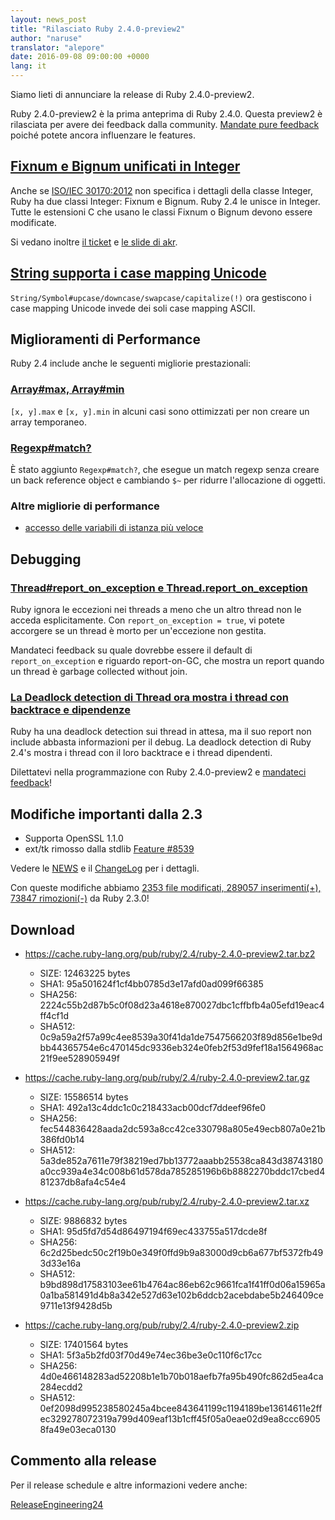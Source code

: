 ```yaml
---
layout: news_post
title: "Rilasciato Ruby 2.4.0-preview2"
author: "naruse"
translator: "alepore"
date: 2016-09-08 09:00:00 +0000
lang: it
---
```


Siamo lieti di annunciare la release di Ruby 2.4.0-preview2.

Ruby 2.4.0-preview2 è la prima anteprima di Ruby 2.4.0.
Questa preview2 è rilasciata per avere dei feedback dalla community.
[Mandate pure feedback](https://github.com/ruby/ruby/wiki/How-To-Report)
poiché potete ancora influenzare le features.

## [Fixnum e Bignum unificati in Integer](https://bugs.ruby-lang.org/issues/12005)

Anche se [ISO/IEC 30170:2012](http://www.iso.org/iso/iso_catalogue/catalogue_tc/catalogue_detail.htm?csnumber=59579)
non specifica i dettagli della classe Integer, Ruby ha due classi Integer:
Fixnum e Bignum.
Ruby 2.4 le unisce in Integer.
Tutte le estensioni C che usano le classi Fixnum o Bignum devono essere
modificate.

Si vedano inoltre [il ticket](https://bugs.ruby-lang.org/issues/12005) e
[le slide di akr](http://www.a-k-r.org/pub/2016-09-08-rubykaigi-unified-integer.pdf).

## [String supporta i case mapping Unicode](https://bugs.ruby-lang.org/issues/10085)

`String/Symbol#upcase/downcase/swapcase/capitalize(!)` ora gestiscono i case
mapping Unicode invede dei soli case mapping ASCII.

## Miglioramenti di Performance

Ruby 2.4 include anche le seguenti migliorie prestazionali:

### [Array#max, Array#min](https://bugs.ruby-lang.org/issues/12172)

`[x, y].max` e `[x, y].min` in alcuni casi sono ottimizzati per non creare un
array temporaneo.

### [Regexp#match?](https://bugs.ruby-lang.org/issues/8110)

È stato aggiunto `Regexp#match?`, che esegue un match regexp senza creare un
back reference object e cambiando `$~` per ridurre l'allocazione di oggetti.

### Altre migliorie di performance

* [accesso delle variabili di istanza più veloce](https://bugs.ruby-lang.org/issues/12274)

## Debugging

### [Thread#report_on_exception e Thread.report_on_exception](https://bugs.ruby-lang.org/issues/6647)

Ruby ignora le eccezioni nei threads a meno che un altro thread non le acceda
esplicitamente.
Con `report_on_exception = true`, vi potete accorgere se un thread è morto per
un'eccezione non gestita.

Mandateci feedback su quale dovrebbe essere il default di `report_on_exception`
e riguardo report-on-GC, che mostra un report quando un thread è
garbage collected without join.

### [La Deadlock detection di Thread ora mostra i thread con backtrace e dipendenze](https://bugs.ruby-lang.org/issues/8214)

Ruby ha una deadlock detection sui thread in attesa, ma il suo report non
include abbasta informazioni per il debug.
La deadlock detection di Ruby 2.4's mostra i thread con il loro backtrace e i
thread dipendenti.

Dilettatevi nella programmazione con Ruby 2.4.0-preview2 e
[mandateci feedback](https://github.com/ruby/ruby/wiki/How-To-Report)!

## Modifiche importanti dalla 2.3

* Supporta OpenSSL 1.1.0
* ext/tk rimosso dalla stdlib [Feature #8539](https://bugs.ruby-lang.org/issues/8539)

Vedere le [NEWS](https://github.com/ruby/ruby/blob/v2_4_0_preview2/NEWS)
e il [ChangeLog](https://github.com/ruby/ruby/blob/v2_4_0_preview2/ChangeLog)
per i dettagli.

Con queste modifiche abbiamo
[2353 file modificati, 289057 inserimenti(+), 73847 rimozioni(-)](https://github.com/ruby/ruby/compare/v2_3_0...v2_4_0_preview2)
da Ruby 2.3.0!

## Download

* <https://cache.ruby-lang.org/pub/ruby/2.4/ruby-2.4.0-preview2.tar.bz2>

  * SIZE:   12463225 bytes
  * SHA1:   95a501624f1cf4bb0785d3e17afd0ad099f66385
  * SHA256: 2224c55b2d87b5c0f08d23a4618e870027dbc1cffbfb4a05efd19eac4ff4cf1d
  * SHA512: 0c9a59a2f57a99c4ee8539a30f41da1de7547566203f89d856e1be9dbb44365754e6c470145dc9336eb324e0feb2f53d9fef18a1564968ac21f9ee528905949f

* <https://cache.ruby-lang.org/pub/ruby/2.4/ruby-2.4.0-preview2.tar.gz>

  * SIZE:   15586514 bytes
  * SHA1:   492a13c4ddc1c0c218433acb00dcf7ddeef96fe0
  * SHA256: fec544836428aada2dc593a8cc42ce330798a805e49ecb807a0e21b386fd0b14
  * SHA512: 5a3de852a7611e79f38219ed7bb13772aaabb25538ca843d38743180a0cc939a4e34c008b61d578da785285196b6b8882270bddc17cbed481237db8afa4c54e4

* <https://cache.ruby-lang.org/pub/ruby/2.4/ruby-2.4.0-preview2.tar.xz>

  * SIZE:   9886832 bytes
  * SHA1:   95d5fd7d54d86497194f69ec433755a517dcde8f
  * SHA256: 6c2d25bedc50c2f19b0e349f0ffd9b9a83000d9cb6a677bf5372fb493d33e16a
  * SHA512: b9bd898d17583103ee61b4764ac86eb62c9661fca1f41ff0d06a15965a0a1ba581491d4b8a342e527d63e102b6ddcb2acebdabe5b246409ce9711e13f9428d5b

* <https://cache.ruby-lang.org/pub/ruby/2.4/ruby-2.4.0-preview2.zip>

  * SIZE:   17401564 bytes
  * SHA1:   5f3a5b2fd03f70d49e74ec36be3e0c110f6c17cc
  * SHA256: 4d0e466148283ad52208b1e1b70b018aefb7fa95b490fc862d5ea4ca284ecdd2
  * SHA512: 0ef2098d995238580245a4bcee843641199c1194189be13614611e2ffec329278072319a799d409eaf13b1cff45f05a0eae02d9ea8ccc69058fa49e03eca0130

## Commento alla release

Per il release schedule e altre informazioni vedere anche:

[ReleaseEngineering24](https://bugs.ruby-lang.org/projects/ruby-master/wiki/ReleaseEngineering24)
